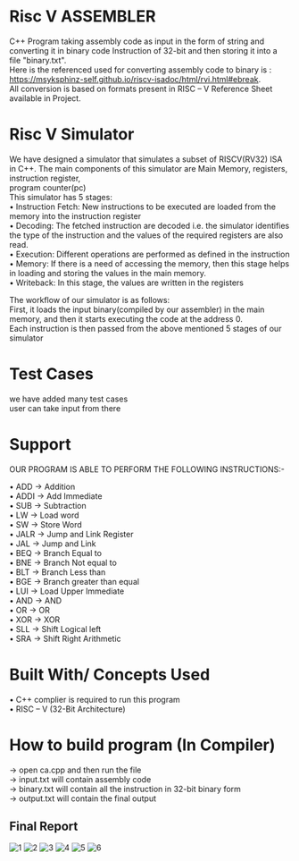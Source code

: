 # Risc V ASSEMBLER
C++ Program taking assembly code as input in the form of string and converting it in binary code Instruction of 32-bit and then storing it into a file "binary.txt". <br/>
Here is the referenced used for converting assembly code to binary is : https://msyksphinz-self.github.io/riscv-isadoc/html/rvi.html#ebreak. <br/>
All conversion is based on formats present in RISC – V Reference Sheet available in Project. <br/>

# Risc V Simulator
We have designed a simulator that simulates a subset of RISCV(RV32) ISA in C++. The main components of this simulator are Main Memory, registers, instruction register,<br/> program counter(pc)<br/>
This simulator has 5 stages:<br/>
• Instruction Fetch:  New instructions to be executed are loaded from the memory into the instruction register<br/>
• Decoding: The fetched instruction are decoded i.e. the simulator identifies the type of the instruction and the values of the required registers are also read.<br/>
• Execution: Different operations are performed as defined in the instruction<br/>
• Memory: If there is a need of accessing the memory, then this stage helps in loading and storing the values in the main memory.<br/>
• Writeback: In this stage, the values are written in the registers<br/>

The workflow of our simulator is as follows:<br/>
First, it loads the input binary(compiled by our assembler) in the main memory, and then it starts executing the code at the address 0.<br/>
Each instruction is then passed from the above mentioned 5 stages of our simulator

# Test Cases
we have added many test cases  <br/>
user can take input from there

# Support
OUR PROGRAM IS ABLE TO PERFORM THE FOLLOWING INSTRUCTIONS:-

•	ADD     ->        Addition <br/>
•	ADDI 	 -> 	        Add Immediate <br/>
•	SUB 	 -> 	Subtraction <br/>
•	LW 	 -> 	Load word <br/>
•	SW 		 ->  Store Word <br/>
•	JALR 	 -> 	Jump and Link Register <br/>
•	JAL 	 -> 	Jump and Link  <br/>
•	BEQ 	 -> 	Branch Equal to <br/>
•	BNE 	 -> 	Branch Not equal to <br/>
•	BLT		 ->  Branch Less than <br/>
•	BGE 	 -> 	Branch greater than equal <br/>
•	LUI 	 -> 	Load Upper Immediate <br/>
•	AND 	 -> 	AND <br/>
•	OR 	 -> 	OR <br/>
•	XOR 	 -> 	XOR <br/>
•	SLL 	 -> 	Shift Logical left <br/>
•	SRA 	 -> 	Shift Right Arithmetic <br/>



# Built With/ Concepts Used
•	C++ complier is required to run this program   \
•	RISC – V (32-Bit Architecture)

# How to build program (In Compiler)
->	open ca.cpp and then run the file <br/>
->	input.txt will contain assembly code <br/>
->	binary.txt will contain all the instruction in 32-bit binary form <br/>
->	output.txt will contain the final output  <br/>

## Final Report 
![1](pic/1.jpg)
![2](pic/2.jpg)
![3](pic/3.jpg)
![4](pic/4.jpg)
![5](pic/5.jpg)
![6](pic/6.jpg)
